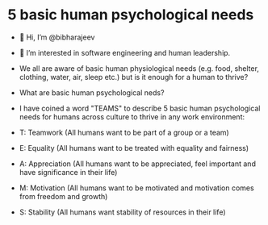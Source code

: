 5 basic human psychological needs
=================================
- 👋 Hi, I’m @bibharajeev
- 👀 I’m interested in software engineering and human leadership.
- We all are aware of basic human physiological needs (e.g. food, shelter, clothing, water, air, sleep etc.) but is it enough for a human to thrive?
- What are basic human psychological neds?
- I have coined a word "TEAMS" to describe 5 basic human psychological needs for humans across culture to thrive in any work environment:

-   T: Teamwork (All humans want to be part of a group or a team)
-   E: Equality (All humans want to be treated with equality and fairness)
-   A: Appreciation (All humans want to be appreciated, feel important and have significance in their life)
-   M: Motivation (All humans want to be motivated and motivation comes from freedom and growth)
-   S: Stability (All humans want stability of resources in their life)

<!---
bibha is a ✨ special ✨ repository because its `README.md` (this file) appears on your GitHub profile.
You can click the Preview link to take a look at your changes.
--->
